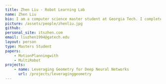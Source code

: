 ```yaml
---
title: Zhen Liu - Robot Learning Lab
name: Zhen Liu
bio: I am a computer science master student at Georgia Tech. I completed my undergraduate study with double major in computer science and electrical engineering also at Tech. My research interest mainly lies in deep learning and its applications such as robotics. In Summer 2017, I worked as a robotics engineering intern at iRobot. 
picture: /assets/people/zhenliu.jpg
github: 
personal_site: itszhen.com
email: liuzhen1994@gatech.edu
layout: person
type: Masters Student
papers:
    - MotionPlanningwith
    - MultiRobot
projects:
    - name: Leveraging Geometry for Deep Neural Networks
      url: /projects/leveraginggeometry
---
```

